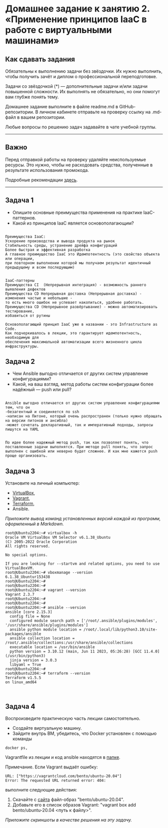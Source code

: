 
# Домашнее задание к занятию 2. «Применение принципов IaaC в работе с виртуальными машинами»

## Как сдавать задания

Обязательны к выполнению задачи без звёздочки. Их нужно выполнить, чтобы получить зачёт и диплом о профессиональной переподготовке.

Задачи со звёздочкой (*) — дополнительные задачи и/или задачи повышенной сложности. Их выполнять не обязательно, но они помогут вам глубже понять тему.

Домашнее задание выполните в файле readme.md в GitHub-репозитории. В личном кабинете отправьте на проверку ссылку на .md-файл в вашем репозитории.

Любые вопросы по решению задач задавайте в чате учебной группы.

---


## Важно

Перед отправкой работы на проверку удаляйте неиспользуемые ресурсы.
Это нужно, чтобы не расходовать средства, полученные в результате использования промокода.

Подробные рекомендации [здесь](https://github.com/netology-code/virt-homeworks/blob/virt-11/r/README.md).

---

## Задача 1

- Опишите основные преимущества применения на практике IaaC-паттернов.
- Какой из принципов IaaC является основополагающим?

````

Преимущества IaaC:
Ускорение производства и вывода продукта на рынок
Стабильность среды, устранение дрейфа конфигураций
Более быстрая и эффективная разработка
А главное преимущество IaaC это Идемпотентность (это свойство объекта или операции, 
при повторном выполнении которой мы получаем результат идентичный предыдущему и всем последующим)


IaaC-паттерны
Преимущества CI  (Непрерывная интеграция) - возможность раннего выявления дефектов 
Преимущества CD Непрерывная доставка (Непрерывная доставка) - изменения частые и небольшие -
то есть много ошибок не успевает накопиться, удобнее работать.
Преимущества CD (Непрерывное развёртывание) - можно автоматизировать тестирование, 
избавиться от рутины

Основополагающий принцип IaaC уже в названии - это Infrastructure as Code. 
Как подчеркивалось в лекции, это гарантирует идемпотентность, необходимую для
обеспечения максимальной автоматизации всего жизненного цикла инфраструктуры.

````



## Задача 2

- Чем Ansible выгодно отличается от других систем управление конфигурациями?
- Какой, на ваш взгляд, метод работы систем конфигурации более надёжный — push или pull?

````

Ansible выгодно отличается от других систем управление конфигурациями тем, что он
-безагентный и соединяется по ssh
-написан на Питоне, который очень распространен (только нужно обращать на версии питонов и ансибла)
-может сочетать декларативный, так и императивный подходы, запросы пишутся на YAML


По идее более надежный метод push, так как позволяет понять, что поставленные задачи выполнятся. При методе pull понять, что запрос выполнен с ошибкой или неверно будет сложнее. И как мне кажется push проще организовать.
````


## Задача 3

Установите на личный компьютер:

- [VirtualBox](https://www.virtualbox.org/),
- [Vagrant](https://github.com/netology-code/devops-materials),
- [Terraform](https://github.com/netology-code/devops-materials/blob/master/README.md),
- Ansible.

*Приложите вывод команд установленных версий каждой из программ, оформленный в Markdown.*

````
root@Ubuntu2204:~# virtualbox -h
Oracle VM VirtualBox VM Selector v6.1.38_Ubuntu
(C) 2005-2022 Oracle Corporation
All rights reserved.

No special options.

If you are looking for --startvm and related options, you need to use VirtualBoxVM.
root@Ubuntu2204:~# vboxmanage --version
6.1.38_Ubuntur153438
root@Ubuntu2204:~#
root@Ubuntu2204:~#
root@Ubuntu2204:~# vagrant --version
Vagrant 2.3.7
root@Ubuntu2204:~#
root@Ubuntu2204:~#
root@Ubuntu2204:~# ansible --version
ansible [core 2.15.3]
  config file = None
  configured module search path = ['/root/.ansible/plugins/modules', '/usr/share/ansible/plugins/modules']
  ansible python module location = /root/.local/lib/python3.10/site-packages/ansible
  ansible collection location = /root/.ansible/collections:/usr/share/ansible/collections
  executable location = /usr/bin/ansible
  python version = 3.10.12 (main, Jun 11 2023, 05:26:28) [GCC 11.4.0] (/usr/bin/python3)
  jinja version = 3.0.3
  libyaml = True
root@Ubuntu2204:~#
root@Ubuntu2204:~# terraform --version
Terraform v1.5.5
on linux_amd64



````


## Задача 4 

Воспроизведите практическую часть лекции самостоятельно.

- Создайте виртуальную машину.
- Зайдите внутрь ВМ, убедитесь, что Docker установлен с помощью команды
```
docker ps,
```
Vagrantfile из лекции и код ansible находятся в [папке](https://github.com/netology-code/virt-homeworks/tree/virt-11/05-virt-02-iaac/src).

Примечание. Если Vagrant выдаёт ошибку:
```
URL: ["https://vagrantcloud.com/bento/ubuntu-20.04"]     
Error: The requested URL returned error: 404:
```

выполните следующие действия:

1. Скачайте с [сайта](https://app.vagrantup.com/bento/boxes/ubuntu-20.04) файл-образ "bento/ubuntu-20.04".
2. Добавьте его в список образов Vagrant: "vagrant box add bento/ubuntu-20.04 <путь к файлу>".

*Приложите скриншоты в качестве решения на эту задачу.*

